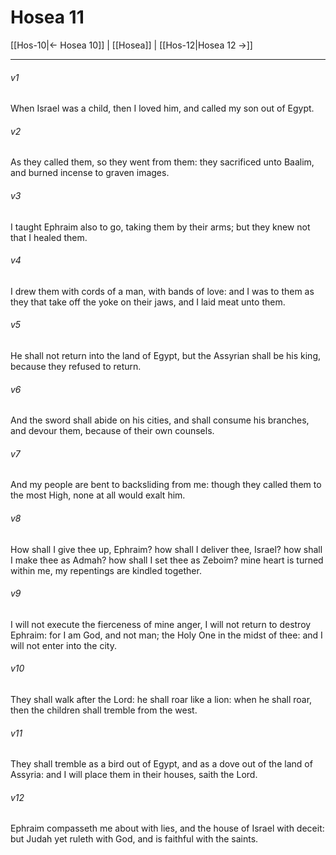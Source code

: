 # Hosea 11

[[Hos-10|← Hosea 10]] | [[Hosea]] | [[Hos-12|Hosea 12 →]]
***

###### v1
When Israel was a child, then I loved him, and called my son out of Egypt.
###### v2
As they called them, so they went from them: they sacrificed unto Baalim, and burned incense to graven images.
###### v3
I taught Ephraim also to go, taking them by their arms; but they knew not that I healed them.
###### v4
I drew them with cords of a man, with bands of love: and I was to them as they that take off the yoke on their jaws, and I laid meat unto them.
###### v5
He shall not return into the land of Egypt, but the Assyrian shall be his king, because they refused to return.
###### v6
And the sword shall abide on his cities, and shall consume his branches, and devour them, because of their own counsels.
###### v7
And my people are bent to backsliding from me: though they called them to the most High, none at all would exalt him.
###### v8
How shall I give thee up, Ephraim? how shall I deliver thee, Israel? how shall I make thee as Admah? how shall I set thee as Zeboim? mine heart is turned within me, my repentings are kindled together.
###### v9
I will not execute the fierceness of mine anger, I will not return to destroy Ephraim: for I am God, and not man; the Holy One in the midst of thee: and I will not enter into the city.
###### v10
They shall walk after the Lord: he shall roar like a lion: when he shall roar, then the children shall tremble from the west.
###### v11
They shall tremble as a bird out of Egypt, and as a dove out of the land of Assyria: and I will place them in their houses, saith the Lord.
###### v12
Ephraim compasseth me about with lies, and the house of Israel with deceit: but Judah yet ruleth with God, and is faithful with the saints. 

